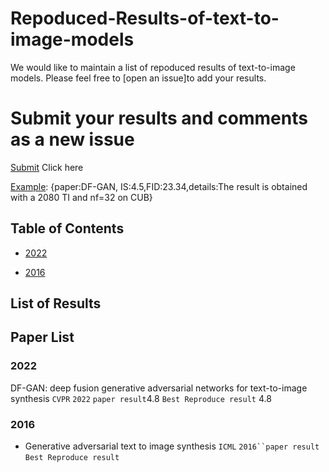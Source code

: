 # Repoduced-Results-of-text-to-image-models

We would like to maintain a list of repoduced results of text-to-image models. Please feel free to [open an issue]to add your results.

# Submit your results and comments as a new issue
[Submit](https://github.com/senmaoy/Repoduced-Results-of-text-to-image-models/issues/new/choose) Click here

[Example](https://github.com/senmaoy/Repoduced-Results-of-text-to-image-models/issues/1): {paper:DF-GAN, IS:4.5,FID:23.34,details:The result is obtained with a 2080 TI and nf=32 on CUB}


## <a name="toc">Table of Contents</a>
- <a href="#2022">2022</a>

- <a href="#2016">2016</a>

## <a name="list">List of Results</a>


## <a name="Paper List">Paper List</a>



### <a name="first paper">2022</a> 

DF-GAN: deep fusion generative adversarial networks for text-to-image synthesis `CVPR` `2022` `paper result`4.8 `Best Reproduce result` 4.8
### <a name="first paper">2016</a> 
 - Generative adversarial text to image synthesis  `ICML` `2016``paper result` `Best Reproduce result`








